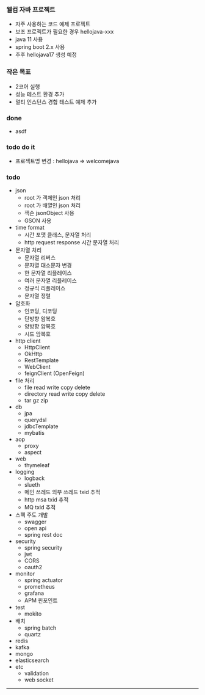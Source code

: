 ### 웰컴 자바 프로젝트
- 자주 사용하는 코드 예제 프로젝트
- 보조 프로젝트가 필요한 경우 hellojava-xxx
- java 11 사용
- spring boot 2.x 사용
- 추후 hellojava17 생성 예정

### 작은 목표
- 2코어 실행
- 성능 테스트 환경 추가
- 멀티 인스턴스 경합 테스트 예제 추가

### done
- asdf

### todo do it
- 프로젝트명 변경 : hellojava => welcomejava

### todo
- json
  - root 가 객체인 json 처리
  - root 가 배열인 json 처리
  - 잭슨 jsonObject 사용
  - GSON 사용
- time format
  - 시간 포맷 클래스, 문자열 처리
  - http request response 시간 문자열 처리
- 문자열 처리
  - 문자열 리버스
  - 문자열 대소문자 변경
  - 한 문자열 리플레이스
  - 여러 문자열 리플레이스
  - 정규식 리플레이스
  - 문자열 정렬
- 암호화
  - 인코딩, 디코딩
  - 단방향 암복호
  - 양방향 암복호
  - 시드 암복호
- http client
  - HttpClient
  - OkHttp
  - RestTemplate
  - WebClient
  - feignClient (OpenFeign)
- file 처리
  - file read write copy delete
  - directory read write copy delete
  - tar gz zip
- db
  - jpa
  - querydsl
  - jdbcTemplate
  - mybatis
- aop
  - proxy
  - aspect
- web
  - thymeleaf
- logging
  - logback
  - slueth
  - 메인 쓰레드 외부 쓰레드 txid 추적
  - http msa txid 추적
  - MQ txid 추적
- 스펙 주도 개발
  - swagger
  - open api
  - spring rest doc
- security
  - spring security
  - jwt
  - CORS
  - oauth2
- monitor
  - spring actuator
  - prometheus
  - grafana
  - APM 핀포인트
- test
  - mokito
- 배치
  - spring batch
  - quartz
- redis
- kafka
- mongo
- elasticsearch
- etc
  - validation
  - web socket

---
